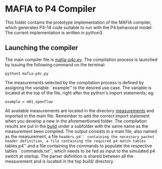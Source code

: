 # MAFIA to P4 Compiler

This folder contains the prototype implementation of the MAFIA compiler, which generates P4-14 code suitable to run with the P4 behavioral model. 
The current implementation is written in python3. 

## Launching the compiler 

The main compiler file is [mafia-p4c.py](mafia-p4c.py "mafia-p4c.py").
The compilation process is launched by issuing the following command on the terminal:

```
python3 mafia-p4c.py
```

The measurements selected by the compilation process is defined by assigning the variable ``example'' to the desired use case. The variable is located at the top of the file, right after the python's import statements; eg: 

```
example = m01_openflow
```

All available measurements are located in the directory [measurements](measurements/ "measurements") and imported in the main file. 
Remember to add the correct import statement when you develop a new in the aforementioned folder. 
The compilation results are put in the [build](build/ "build directory") under a subfolder with the same name as the measurement been compiled. 
The output consists in a main file, also named as the measurement, a file ``headers.p4'' containing the necessary packet header definition, a file containing the required p4 match tables ``tables.p4'' and a file containing the commands to populate the respective tables ``commands.txt'', which needs to be fed as input to the simulated p4 switch at startup. The parser definition is shared between all the measurement and is located in the top build/ directory.


